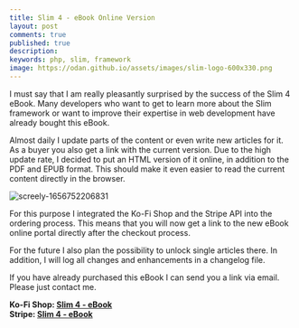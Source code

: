 ```yaml
---
title: Slim 4 - eBook Online Version
layout: post
comments: true
published: true
description:
keywords: php, slim, framework
image: https://odan.github.io/assets/images/slim-logo-600x330.png
---
```


I must say that I am really pleasantly surprised by the success of the 
Slim 4 eBook. Many developers who want to get to learn more about 
the Slim framework or want to improve their expertise in 
web development have already bought this eBook. 

Almost daily I update parts of the content or even write new articles for it. 
As a buyer you also get a link with the current version. 
Due to the high update rate, I decided to put an HTML version of it online, 
in addition to the PDF and EPUB format. 
This should make it even easier to read the current content directly in the browser.

![screely-1656752206831](https://user-images.githubusercontent.com/781074/176993883-f0627d12-9394-495f-b824-e58a58d2f5e6.png)

For this purpose I integrated the Ko-Fi Shop and the Stripe API into 
the ordering process. This means that you will now get a link to 
the new eBook online portal directly after the checkout process. 

For the future I also plan the possibility to unlock single articles there. 
In addition, I will log all changes and enhancements in a changelog file. 

If you have already purchased this eBook I can send you a link via email. 
Please just contact me.

**Ko-Fi Shop: <a href="https://ko-fi.com/s/5f182b4b22" target="_blank">Slim 4 - eBook</a>**
<br>
**Stripe: <a href="https://buy.stripe.com/aEUbKydHlbjt4hi7ss" target="_blank">Slim 4 - eBook</a>**
